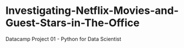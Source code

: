 # Investigating-Netflix-Movies-and-Guest-Stars-in-The-Office
Datacamp Project 01 - Python for Data Scientist
